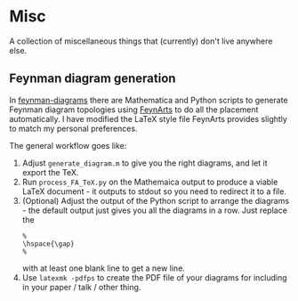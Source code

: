 # Misc
A collection of miscellaneous things that (currently) don't live anywhere else.

## Feynman diagram generation
In [feynman-diagrams](feynman-diagrams) there are Mathematica and Python scripts to generate Feynman diagram topologies using [FeynArts](http://feynarts.de) to do all the placement automatically.
I have modified the LaTeX style file FeynArts provides slightly to match my personal preferences.

The general workflow goes like:
1) Adjust `generate_diagram.m` to give you the right diagrams, and let it export the TeX.
1) Run `process_FA_TeX.py` on the Mathemaica output to produce a viable LaTeX document - it outputs to stdout so you need to redirect it to a file.
1) (Optional) Adjust the output of the Python script to arrange the diagrams - the default output just gives you all the diagrams in a row. Just replace the 
    ```
    %
    \hspace{\gap}
    %
    ```
    with at least one blank line to get a new line.
1) Use `latexmk -pdfps` to create the PDF file of your diagrams for including in your paper / talk / other thing.
